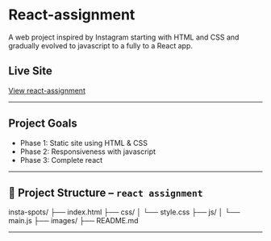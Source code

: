 # React-assignment

A web project inspired by Instagram starting with HTML and CSS and gradually evolved to javascript to a fully to a React app.

## Live Site
[View react-assignment](https://insta-spots.vercel.app/)

---

## Project Goals
- Phase 1: Static site using HTML & CSS
- Phase 2: Responsiveness with javascript
- Phase 3: Complete react

---

## 📁 Project Structure – `react assignment`

insta-spots/
├── index.html
├── css/
│ └── style.css
├── js/
│ └── main.js
├── images/
├── README.md

---